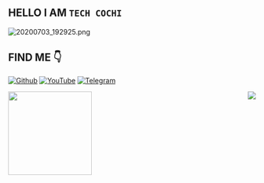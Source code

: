 ## HELLO I AM ```TECH COCHI```
![20200703_192925.png](https://img.imageupload.net/2020/07/03/20200703_192925.png)


## FIND ME 👇
[![Github](https://img.shields.io/badge/Github-TECH--COCHI-gold?style=for-the-badge&logo=github)](https://github.com/rixon-cochi)
[![YouTube](https://img.shields.io/badge/youtube-TECH--COCHI-red?style=for-the-badge&logo=youtube)](https://www.youtube.com/channel/UCiE0p7rXWBEncUVsLo1C5Xg)
[![Telegram](https://img.shields.io/badge/telegram-TECH--COCHI-blue?style=for-the-badge&logo=telegram)](https://t.me/techcochihack)



<!--
https://github.com/anuraghazra/github-readme-stats
-->

<div>
  <img height="170" align="left" src="https://github-readme-stats.vercel.app/api?username=rixon-cochi&show_icons=true&title_color=fff&icon_color=79ff97&text_color=9f9f9f&bg_color=151515" />
  <img align="right" src="https://github-readme-stats.vercel.app/api/top-langs/?username=rixon-cochi&layout=compact&title_color=fff&text_color=fff&bg_color=151515" />
</div>

